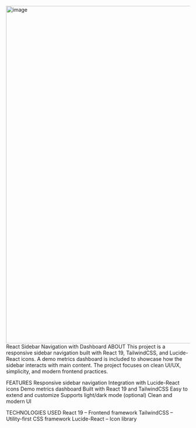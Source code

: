 <img width="1908" height="925" alt="image" src="https://github.com/user-attachments/assets/aef6bdce-a9eb-4678-81ea-25f14d8b70b1" />React Sidebar Navigation with Dashboard
ABOUT
This project is a responsive sidebar navigation built with React 19, TailwindCSS, and Lucide-React icons. A demo metrics dashboard is included to showcase how the sidebar interacts with main content. The project focuses on clean UI/UX, simplicity, and modern frontend practices.

FEATURES
Responsive sidebar navigation
Integration with Lucide-React icons
Demo metrics dashboard
Built with React 19 and TailwindCSS
Easy to extend and customize
Supports light/dark mode (optional)
Clean and modern UI

TECHNOLOGIES USED
React 19 – Frontend framework
TailwindCSS – Utility-first CSS framework
Lucide-React – Icon library






